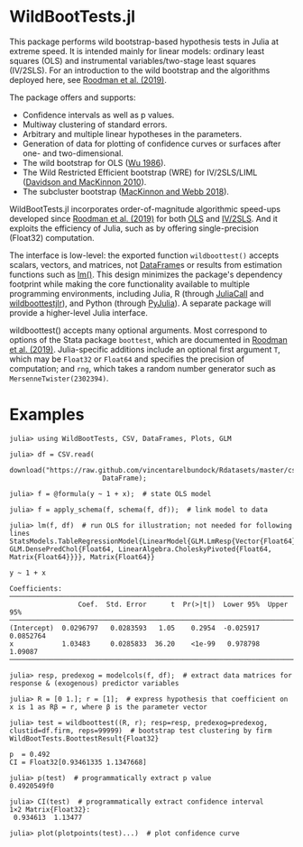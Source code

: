 # WildBootTests.jl

This package performs wild bootstrap-based hypothesis tests in Julia at extreme speed. It is intended mainly for linear models: ordinary least squares (OLS) and instrumental variables/two-stage least squares (IV/2SLS). For an introduction to the wild bootstrap and the algorithms deployed here, see [Roodman et al. (2019)](https://journals.sagepub.com/doi/abs/10.1177/1536867X19830877?journalCode=stja).

The package offers and supports:
* Confidence intervals as well as p values.
* Multiway clustering of standard errors.
* Arbitrary and multiple linear hypotheses in the parameters.
* Generation of data for plotting of confidence curves or surfaces after one- and two-dimensional.
* The wild bootstrap for OLS ([Wu 1986](https://doi.org/10.1214/aos/1176350142)).
* The Wild Restricted Efficient bootstrap (WRE) for IV/2SLS/LIML ([Davidson and MacKinnon 2010](https://doi.org/10.1198/jbes.2009.07221)).
* The subcluster bootstrap ([MacKinnon and Webb 2018]( https://doi.org/10.1111/ectj.12107)).

WildBootTests.jl incorporates order-of-magnitude algorithmic speed-ups developed since [Roodman et al. (2019)](https://journals.sagepub.com/doi/abs/10.1177/1536867X19830877?journalCode=stja) for both [OLS](https://www.statalist.org/forums/forum/general-stata-discussion/general/1586107-boottest-just-as-wild-10x-faster) and [IV/2SLS](https://www.statalist.org/forums/forum/general-stata-discussion/general/1597888-boottest-~100x-faster-after-iv-gmm). And it exploits the efficiency of Julia, such as by offering single-precision (Float32) computation.

The interface is low-level: the exported function `wildboottest()` accepts scalars, vectors, and matrices, not [DataFrame](https://github.com/JuliaData/DataFrames.jl)s or results from estimation functions such as [lm()](https://juliastats.org/GLM.jl/v1.5/). This design minimizes the package's dependency footprint while making the core functionality available to multiple programming environments, including Julia, R (through [JuliaCall](https://cran.r-project.org/web/packages/JuliaCall/index.html) and [wildboottestjlr](https://github.com/s3alfisc/wildboottestjlr)), and Python (through [PyJulia](https://github.com/JuliaPy/pyjulia)). A separate package will provide a higher-level Julia interface.

wildboottest() accepts many optional arguments. Most correspond to options of the Stata package `boottest`, which are documented in [Roodman et al. (2019)](https://journals.sagepub.com/doi/abs/10.1177/1536867X19830877?journalCode=stja). Julia-specific additions include an optional first argument `T`, which may be `Float32` or `Float64` and specifies the precision of computation; and `rng`, which takes a random number generator such as `MersenneTwister(2302394)`.

# Examples

```
julia> using WildBootTests, CSV, DataFrames, Plots, GLM

julia> df = CSV.read(
              download("https://raw.github.com/vincentarelbundock/Rdatasets/master/csv/sandwich/PetersenCL.csv"), 
                       DataFrame);

julia> f = @formula(y ~ 1 + x);  # state OLS model

julia> f = apply_schema(f, schema(f, df));  # link model to data

julia> lm(f, df)  # run OLS for illustration; not needed for following lines
StatsModels.TableRegressionModel{LinearModel{GLM.LmResp{Vector{Float64}}, GLM.DensePredChol{Float64, LinearAlgebra.CholeskyPivoted{Float64, Matrix{Float64}}}}, Matrix{Float64}}

y ~ 1 + x

Coefficients:
─────────────────────────────────────────────────────────────────────────
                 Coef.  Std. Error      t  Pr(>|t|)  Lower 95%  Upper 95%
─────────────────────────────────────────────────────────────────────────
(Intercept)  0.0296797   0.0283593   1.05    0.2954  -0.025917  0.0852764
x            1.03483     0.0285833  36.20    <1e-99   0.978798  1.09087
─────────────────────────────────────────────────────────────────────────

julia> resp, predexog = modelcols(f, df);  # extract data matrices for response & (exogenous) predictor variables

julia> R = [0 1.]; r = [1];  # express hypothesis that coefficient on x is 1 as Rβ = r, where β is the parameter vector

julia> test = wildboottest((R, r); resp=resp, predexog=predexog, clustid=df.firm, reps=99999)  # bootstrap test clustering by firm
WildBootTests.BoottestResult{Float32}

p  = 0.492
CI = Float32[0.93461335 1.1347668]

julia> p(test)  # programmatically extract p value
0.4920549f0

julia> CI(test)  # programmatically extract confidence interval
1×2 Matrix{Float32}:
 0.934613  1.13477

julia> plot(plotpoints(test)...)  # plot confidence curve
```

